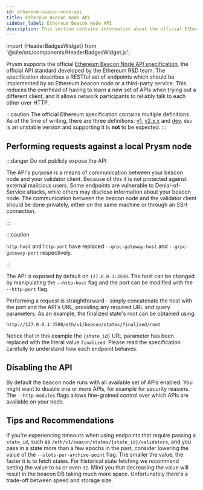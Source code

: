 ```yaml
---
id: ethereum-beacon-node-api
title: Ethereum Beacon Node API
sidebar_label: Ethereum Beacon Node API 
description: This section contains information about the official Ethereum beacon API
---
```


import {HeaderBadgesWidget} from '@site/src/components/HeaderBadgesWidget.js';

<HeaderBadgesWidget />

Prysm supports the official [Ethereum Beacon Node API specification](https://ethereum.github.io/beacon-APIs/), the official API standard developed by the Ethereum R&D team. The specification describes a RESTful set of endpoints which should be implemented by an Ethereum beacon node or a third-party service. This reduces the overhead of having to learn a new set of APIs when trying out a different client, and it allows network participants to reliably talk to each other over HTTP.

:::caution The official Ethereum specification contains multiple definitions
As of the time of writing, there are three definitions: [v1](https://ethereum.github.io/beacon-APIs/?urls.primaryName=v1), [v2.x.x](https://ethereum.github.io/beacon-APIs/) and [dev](https://ethereum.github.io/beacon-APIs/?urls.primaryName=dev). `dev` is an unstable version and supporting it is **not** to be expected.
:::

## Performing requests against a local Prysm node

:::danger Do not publicly expose the API

The API's purpose is a means of communication between your beacon node and your validator client. Because of this it is not protected against external malicious users. Some endpoints are vulnerable to Denial-of-Service attacks, while others may disclose information about your beacon node. The communication between the beacon node and the validator client should be done privately, either on the same machine or through an SSH connection.

:::


:::caution

`http-host` and `http-port` have replaced `--grpc-gateway-host` and `--grpc-gateway-port` respectively.

:::

The API is exposed by default on `127.0.0.1:3500`. The host can be changed by manipulating the `--http-host` flag and the port can be modified with the `--http-port` flag. 

Performing a request is straightforward - simply concatenate the host with the port and the API's URL, providing any required URL and query parameters. As an example, the finalized state's root can be obtained using:

```
http://127.0.0.1:3500/eth/v1/beacon/states/finalized/root
```

Notice that in this example the `{state_id}` URL parameter has been replaced with the literal value `finalized`. Please read the specification carefully to understand how each endpoint behaves.

## Disabling the API

By default the beacon node runs with all available set of APIs enabled. You might want to disable one or more APIs, for example for security reasons. The `--http-modules` flags allows fine-grained control over which APIs are available on your node.


## Tips and Recommendations

If you're experiencing timeouts when using endpoints that require passing a `state_id`, such as `/eth/v1/beacon/states/{state_id}/validators`, and you pass in a state more than a few epochs in the past, consider lowering the value of the `--slots-per-archive-point` flag. The smaller the value, the faster it is to fetch states. For historical state fetching we recommend setting the value to `64` or even `32`. Mind you that decreasing the value will result in the beacon DB taking much more space. Unfortunately there's a trade-off between speed and storage size.



